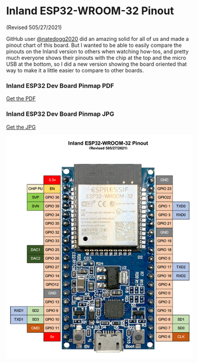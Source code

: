 # Inland ESP32-WROOM-32 Pinout
(Revised 505/27/2021)

GitHub user [@natedogg2020](https://github.com/natedogg2020) did an amazing solid for all of us and made a pinout chart of this board. But I wanted to be able to easily compare the pinouts on the Inland version to others when watching how-tos, and pretty much everyone shows their pinouts with the chip at the top and the micro USB at the bottom, so I did a new version showing the board oriented that way to make it a little easier to compare to other boards. 

### Inland ESP32 Dev Board Pinmap PDF
[Get the PDF](docs/INLAND-ESP32-PINOUT-052721.pdf)

### Inland ESP32 Dev Board Pinmap JPG
[Get the JPG](docs/INLAND-ESP32-PINOUT-052721.jpg)

![JPG of the Inland ESP32 Dev Board Pinmap](docs/INLAND-ESP32-PINOUT-052721.jpg)
